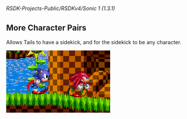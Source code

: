 ###### RSDK-Projects-Public/RSDKv4/Sonic 1 (1.3.1)
## More Character Pairs

Allows Tails to have a sidekick, and for the sidekick to be any character.

![Image of the RSDK Mod!](/Assets/RSDKv4-MoreCharacterPairsS1.png)